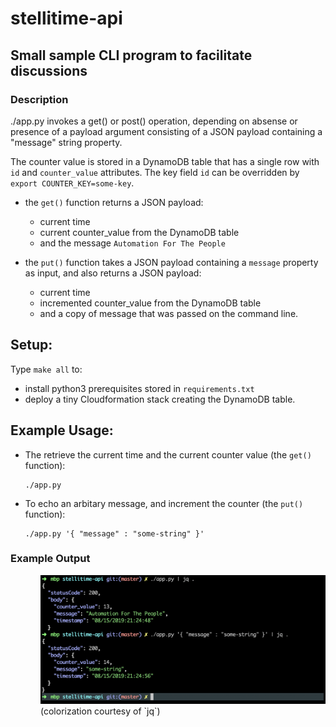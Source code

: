 # stellitime-api 

## Small sample CLI program to facilitate discussions

### Description

./app.py invokes a get() or post() operation, depending on absense or presence of a payload argument consisting of a JSON payload containing a "message" string property.

The counter value is stored in a DynamoDB table that has a single row with `id` and `counter_value` attributes.  The key field `id` can be overridden by `export COUNTER_KEY=some-key`.  

 * the `get()` function returns a JSON payload: 
    * current time 
    * current counter_value from the DynamoDB table
    * and the message `Automation For The People`

 * the `put()` function takes a JSON payload containing a `message` property as input, and also returns a JSON payload: 
    * current time 
    * incremented counter_value from the DynamoDB table
    * and a copy of message that was passed on the command line.
 
## Setup:

Type `make all` to:
 * install python3 prerequisites stored in `requirements.txt`
 * deploy a tiny Cloudformation stack creating the DynamoDB table.

## Example Usage:

 * The retrieve the current time and the current counter value (the `get()` function):
    ```
    ./app.py
    ```
 * To echo an arbitary message, and increment the counter (the `put()` function):
    ```
    ./app.py '{ "message" : "some-string" }' 
    ```

### Example Output

<div style='margin-left: 3rem;'>
    <img src='images/usage.png' />
    (colorization courtesy of `jq`)
</div>


